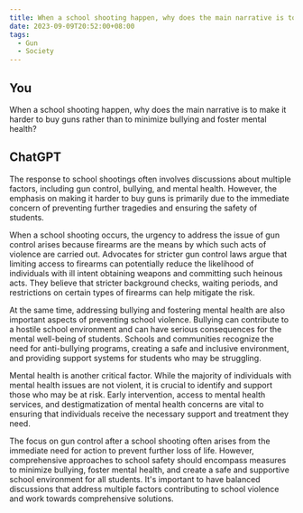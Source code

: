 ```yaml
---
title: When a school shooting happen, why does the main narrative is to make it harder to buy guns rather than to minimize bullying and foster mental health?
date: 2023-09-09T20:52:00+08:00
tags:
  - Gun
  - Society
---
```

## You
When a school shooting happen, why does the main narrative is to make it harder to buy guns rather than to minimize bullying and foster mental health?

## ChatGPT
The response to school shootings often involves discussions about multiple factors, including gun control, bullying, and mental health. However, the emphasis on making it harder to buy guns is primarily due to the immediate concern of preventing further tragedies and ensuring the safety of students.

When a school shooting occurs, the urgency to address the issue of gun control arises because firearms are the means by which such acts of violence are carried out. Advocates for stricter gun control laws argue that limiting access to firearms can potentially reduce the likelihood of individuals with ill intent obtaining weapons and committing such heinous acts. They believe that stricter background checks, waiting periods, and restrictions on certain types of firearms can help mitigate the risk.

At the same time, addressing bullying and fostering mental health are also important aspects of preventing school violence. Bullying can contribute to a hostile school environment and can have serious consequences for the mental well-being of students. Schools and communities recognize the need for anti-bullying programs, creating a safe and inclusive environment, and providing support systems for students who may be struggling.

Mental health is another critical factor. While the majority of individuals with mental health issues are not violent, it is crucial to identify and support those who may be at risk. Early intervention, access to mental health services, and destigmatization of mental health concerns are vital to ensuring that individuals receive the necessary support and treatment they need.

The focus on gun control after a school shooting often arises from the immediate need for action to prevent further loss of life. However, comprehensive approaches to school safety should encompass measures to minimize bullying, foster mental health, and create a safe and supportive school environment for all students. It's important to have balanced discussions that address multiple factors contributing to school violence and work towards comprehensive solutions.